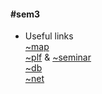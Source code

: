 #### #sem3 ####

* Useful links <br />
    [~map](http://www.cs.ubbcluj.ro/~craciunf/) <br />
    [~plf](http://www.cs.ubbcluj.ro/~hfpop/pfl/) & [~seminar](http://www.cs.ubbcluj.ro/~adrianac/) <br />
    [~db](http://www.cs.ubbcluj.ro/~tzutzu/) <br />
    [~net](http://www.cs.ubbcluj.ro/~dadi/compnet/) <br />
